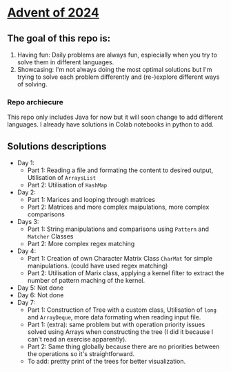 # [Advent of 2024](https://adventofcode.com/2024)
## The goal of this repo is:

1. Having fun: Daily problems are always fun, espiecially when you try to solve them in different languages.
2. Showcasing: I'm not always doing the most optimal solutions but I'm trying to solve each problem differently and (re-)explore different ways of solving.

### Repo archiecure

This repo only includes Java for now but it will soon change to add different languages. I already have solutions in Colab notebooks in python to add.

## Solutions descriptions

- Day 1:
  - Part 1: Reading a file and formating the content to desired output, Utilisation of ```ArraysList```
  - Part 2: Utilisation of ```HashMap```
- Day 2:
  - Part 1: Marices and looping through matrices
  - Part 2: Matrices and more complex maipulations, more complex comparisons
- Days 3:
  - Part 1: String manipulations and comparisons using ```Pattern``` and ```Matcher``` Classes
  - Part 2: More complex regex matching
- Day 4:
  - Part 1: Creation of own Character Matrix Class ```CharMat``` for simple manipulations. (could have used regex matching)
  - Part 2: Utilisation of Marix class, applying a kernel filter to extract the number of pattern maching of the kernel.
- Day 5: Not done
- Day 6: Not done
- Day 7:
  - Part 1: Construction of Tree with a custom class, Utilisation of ```long``` and ```ArrayDeque```, more data formating when reading input file.
  - Part 1: (extra): same problem but with operation priority issues solved using Arrays when constructing the tree (I did it because I can't read an exercise apparently).
  - Part 2: Same thing globally because there are no priorities between the operations so it's straightforward.
  - To add: prettty print of the trees for better visualization.